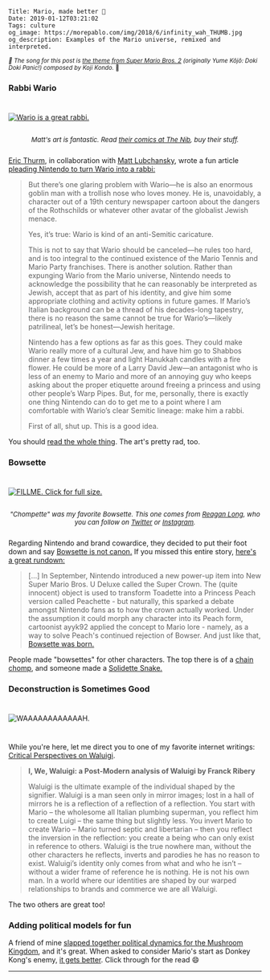     Title: Mario, made better 🍄
    Date: 2019-01-12T03:21:02
    Tags: culture
    og_image: https://morepablo.com/img/2018/6/infinity_wah_THUMB.jpg
    og_description: Examples of the Mario universe, remixed and interpreted.

<small><em>🎵 The song for this post is <a
href="https://www.youtube.com/watch?v=j9s4fuOL3FM">the theme from Super Mario Bros.
2</a> (originally Yume Kōjō: Doki Doki Panic!) composed by Koji Kondo.</em> 🎵</small>

### Rabbi Wario

<div class="caption-img-block" style="margin: 25px auto">
<a href="/img/2019/1/wario_rabbi.jpg" target="blank">
<img src="/img/2019/1/wario_rabbi_THUMB.jpg" alt="Wario is a great rabbi." style="margin: 15px auto;" /></a>
<p style="font-style: italic; text-align: center; font-size: small">Matt's art
is fantastic. Read <a href="https://thenib.com/matt-lubchansky">their comics at The Nib</a>, buy their stuff.</p>
</div>

[Eric Thurm][3], in collaboration with [Matt Lubchansky][2], wrote a fun article
[pleading Nintendo to turn Wario into a rabbi:][1]

> But there’s one glaring problem with Wario—he is also an enormous goblin man
> with a trollish nose who loves money. He is, unavoidably, a character out of a
> 19th century newspaper cartoon about the dangers of the Rothschilds or
> whatever other avatar of the globalist Jewish menace.
>
> Yes, it’s true: Wario is kind of an anti-Semitic caricature.
>
> This is not to say that Wario should be canceled—he rules too hard, and is too
> integral to the continued existence of the Mario Tennis and Mario Party
> franchises. There is another solution. Rather than expunging Wario from the
> Mario universe, Nintendo needs to acknowledge the possibility that he can
> reasonably be interpreted as Jewish, accept that as part of his identity, and
> give him some appropriate clothing and activity options in future games. If
> Mario’s Italian background can be a thread of his decades-long tapestry, there
> is no reason the same cannot be true for Wario’s—likely patrilineal, let’s be
> honest—Jewish heritage.
>
> Nintendo has a few options as far as this goes. They could make Wario really
> more of a cultural Jew, and have him go to Shabbos dinner a few times a year and
> light Hanukkah candles with a fire flower. He could be more of a Larry David
> Jew—an antagonist who is less of an enemy to Mario and more of an annoying guy
> who keeps asking about the proper etiquette around freeing a princess and using
> other people’s Warp Pipes. But, for me, personally, there is exactly one thing
> Nintendo can do to get me to a point where I am comfortable with Wario’s clear
> Semitic lineage: make him a rabbi.
> 
> First of all, shut up. This is a good idea.

You should [read the whole thing][1]. The art's pretty rad, too.

### Bowsette

<div class="caption-img-block" style="margin: 25px auto">
<a href="https://www.artstation.com/artwork/Oyqqd6" target="blank">
<img src="/img/2019/1/reagan-long-chompette_THUMB.jpg" alt="FILLME. Click for full size." style="margin: 15px auto;" /></a>
<p style="font-style: italic; text-align: center; font-size: small">"Chompette"
was my favorite Bowsette. This one comes from <a href="https://www.artstation.com/reagan_long">Reagan Long</a>, who you can follow on <a href="https://twitter.com/reagan_long_art">Twitter</a> or <a href="https://www.instagram.com/reagan_long_art">Instagram</a>.</p>
</div>

Regarding Nintendo and brand cowardice, they decided to put their foot down and say
[Bowsette is not canon.][4] If you missed this entire story, [here's a great
rundown:][8]

> [...] In September, Nintendo introduced a new power-up item
> into New Super Mario Bros. U Deluxe called the Super Crown. The (quite
> innocent) object is used to transform Toadette into a Princess Peach version
> called Peachette - but naturally, this sparked a debate amongst Nintendo fans
> as to how the crown actually worked. Under the assumption it could morph any
> character into its Peach form, cartoonist ayyk92 applied the concept to Mario
> lore - namely, as a way to solve Peach's continued rejection of Bowser. And
> just like that, [Bowsette was born.][9]

People made "bowsettes" for other characters. The top there is of a [chain
chomp][11], and someone made a [Solidette Snake.][10]

### Deconstruction is Sometimes Good

<div style='margin: 25px auto' class='caption-img-block'>
<img style='margin: 15px auto;' alt='WAAAAAAAAAAAAH.' src='/img/2018/6/infinity_wah_THUMB.jpg' />
</div>

While you're here, let me direct you to one of my favorite internet writings:
[Critical Perspectives on Waluigi][5].


> **I, We, Waluigi: a Post-Modern analysis of Waluigi by Franck Ribery**
>
> Waluigi is the ultimate example of the individual shaped by the signifier.
> Waluigi is a man seen only in mirror images; lost in a hall of mirrors he is a
> reflection of a reflection of a reflection. You start with Mario – the wholesome
> all Italian plumbing superman, you reflect him to create Luigi – the same thing
> but slightly less. You invert Mario to create Wario – Mario turned septic and
> libertarian – then you reflect the inversion in the reflection: you create a
> being who can only exist in reference to others. Waluigi is the true nowhere
> man, without the other characters he reflects, inverts and parodies he has no
> reason to exist. Waluigi’s identity only comes from what and who he isn’t –
> without a wider frame of reference he is nothing. He is not his own man. In a
> world where our identities are shaped by our warped relationships to brands and
> commerce we are all Waluigi.

The two others are great too!

### Adding political models for fun

A friend of mine [slapped together political dynamics for the Mushroom
Kingdom][6], and it's great. When asked to consider Mario's start as Donkey
Kong's enemy, [it gets better][7]. Click through for the read 😄

---

   [1]: https://blog.vrv.co/thurm/5248/the-case-for-a-rabbi-wario/
   [2]: http://matt-lub.com/
   [3]: https://twitter.com/EricThurm
   [4]: https://screenrant.com/nintendo-bowsette-debunked/
   [5]: https://theemptypage.wordpress.com/2013/05/20/critical-perspectives-on-waluigi/
   [6]: https://twitter.com/iycrtylph/status/542571550197964800
   [7]: https://twitter.com/iycrtylph/status/542582196151025664
   [8]: https://www.eurogamer.net/articles/2018-12-27-moments-of-2018-bowsette-or-when-nintendo-proved-no-one-can-subvert-it-like-itself
   [9]: https://www.eurogamer.net/articles/2018-09-24-bowsette-is-trending-on-twitter
   [10]: https://twitter.com/EBrosdau/status/1045035241012899840
   [11]: https://www.mariowiki.com/Chain_Chomp

